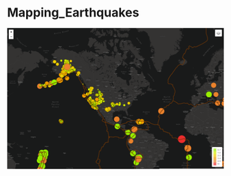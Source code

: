 # Mapping_Earthquakes


![Earthquake_Challenge/images/styleDark.png](Earthquake_Challenge/images/styleDark.png)
